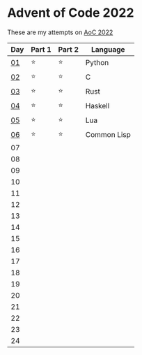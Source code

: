 # Advent of Code 2022

These are my attempts on [AoC 2022](https://adventofcode.com/2022/)

| Day          | Part 1 | Part 2 | Language |
|--------------|--------|--------|----------|
| [01](day01)  |   ⭐   |   ⭐   | Python   |
| [02](day02)  |   ⭐   |   ⭐   | C        |
| [03](day03)  |   ⭐   |   ⭐   | Rust     |
| [04](day04)  |   ⭐   |   ⭐   | Haskell  |
| [05](day05)  |   ⭐   |   ⭐   | Lua      |
| [06](day06)  |   ⭐   |   ⭐   | Common Lisp |
| 07           |        |        |          |
| 08           |        |        |          |
| 09           |        |        |          |
| 10           |        |        |          |
| 11           |        |        |          |
| 12           |        |        |          |
| 13           |        |        |          |
| 14           |        |        |          |
| 15           |        |        |          |
| 16           |        |        |          |
| 17           |        |        |          |
| 18           |        |        |          |
| 19           |        |        |          |
| 20           |        |        |          |
| 21           |        |        |          |
| 22           |        |        |          |
| 23           |        |        |          |
| 24           |        |        |          |
